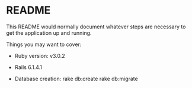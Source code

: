 # README

This README would normally document whatever steps are necessary to get the
application up and running.

Things you may want to cover:

* Ruby version: v3.0.2
* Rails 6.1.4.1

* Database creation:
  rake db:create
  rake db:migrate
